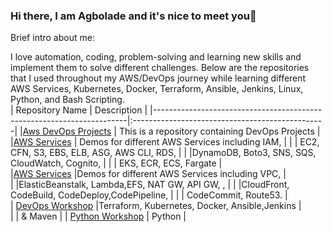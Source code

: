 ### Hi there, I am Agbolade and it's nice to meet you👋

Brief intro about me:

I love automation, coding, problem-solving and learning new skills and implement them to solve different challenges.
Below are the repositories that I used throughout my AWS/DevOps journey while learning different AWS Services, Kubernetes, Docker, Terraform, Ansible, Jenkins, Linux, Python, and Bash Scripting.  
|  Repository Name                                                      | Description                                     |
|-----------------------------------------------------------------------|:------------------------------------------------|
|[Aws DevOps Projects](https://github.com/Gboladee/Aws_Devops_Projects) | This is a repository containing DevOps Projects |
|[AWS Services](https://github.com/Gboladee/AWS_Services)               | Demos for different AWS Services including IAM, | 
|                                                                       | EC2, CFN, S3, EBS, ELB, ASG, AWS CLI, RDS,      |                                                |                                                                       |DynamoDB, Boto3, SNS, SQS, CloudWatch, Cognito,  |
|                                                                       | EKS, ECR, ECS, Fargate                          |  
|[AWS Services](https://github.com/Gboladee/AWS_Services)               |Demos for different AWS Services including VPC,  |   
|                                                                       |ElasticBeanstalk, Lambda,EFS, NAT GW, API GW, ,  |                                               |                                                                       |CloudFront,  CodeBuild, CodeDeploy,CodePipeline, |
|                                                                       | CodeCommit, Route53.                            |                                              
| [DevOps Workshop](https://github.com/Gboladee/DevOps_workshop)        |Terraform, Kubernetes, Docker, Ansible,Jenkins   |                                             
|                                                                       | & Maven                                         |
| [Python Workshop](https://github.com/Gboladee/Python_Projects-)       | Python                                          |

